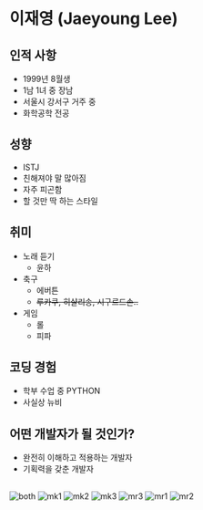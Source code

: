 # 이재영 (Jaeyoung Lee)
## 인적 사항
- 1999년 8월생
- 1남 1녀 중 장남
- 서울시 강서구 거주 중
- 화학공학 전공
## 성향
- ISTJ
- 친해져야 말 많아짐
- 자주 피곤함
- 할 것만 딱 하는 스타일
## 취미
- 노래 듣기
  - 윤하
- 축구
  - 에버튼
  - ~~루카쿠, 히샬리송, 시구르드손..~~
- 게임
  - 롤
  - 피파
## 코딩 경험
- 학부 수업 중 PYTHON
- 사실상 뉴비
## 어떤 개발자가 될 것인가?
- 완전히 이해하고 적용하는 개발자
- 기획력을 갖춘 개발자
## 
![both](./assets/both.jpg)
![mk1](./assets/mk1.jpg)
![mk2](./assets/mk2.jpg)
![mk3](./assets/mk3.jpg)
![mr3](./assets/mr3.jpg)
![mr1](./assets/mr1.jpg)
![mr2](./assets/mr2.jpg)
